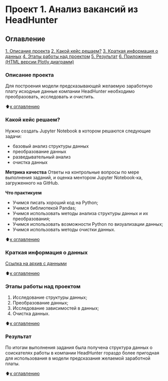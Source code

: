 # Проект 1. Анализ вакансий из HeadHunter

## Оглавление
[1. Описание проекта](https://github.com/kpalych/sf_data_since/tree/main/project_1/README.md#Описание-проекта)
[2. Какой кейс решаем?](https://github.com/kpalych/sf_data_since/tree/main/project_1/README.md#Какой-кейс-решаем)
[3. Краткая информация о данных](https://github.com/kpalych/sf_data_since/tree/main/project_1/README.md#Краткая-информация-о-данных)
[4. Этапы работы над проектом](https://github.com/kpalych/sf_data_since/tree/main/project_1/README.md#Этапы-работы-над-проектом)
[5. Результат](https://github.com/kpalych/sf_data_since/tree/main/project_1/README.md#Результат)
[6. Приложение (HTML версии Plotly диаграмм)](https://github.com/kpalych/sf_data_since/tree/main/project_1/html_graphs/)

### Описание проекта
Для построения модели предсказывающей желаемую заработную плату исходные данные компании HeadHunter необходимо преобразовать, исследовать и очистить.

:arrow_up:[к оглавлению](https://github.com/kpalych/sf_data_since/tree/main/project_1/README.md#Оглавление)

### Какой кейс решаем?
Нужно создать Jupyter Notebook в котором решаются следующие задачи:
- базовый анализ структуры данных
- преобразование данных
- разведывательный анализ
- очистка данных

**Метрика качества**
Ответы на контрольные вопросы по мере выполнения заданий, и оценка ментором Jupyter Notebook-ка, загруженного на GitHub.

**Что практикуем**
- Учимся писать хороший код на Python;
- Учимся библиотекой Pandas;
- Учимся использовать методы анализа структуры данных и их преобразования;
- Учимся использовать возможности Python по визуализации данных;
- Учимся использовать методы очистки данных.

:arrow_up:[к оглавлению](https://github.com/kpalych/sf_data_since/tree/main/project_1/README.md#Оглавление)

### Краткая информация о данных
[Ссылка на архив с данными](https://disk.yandex.com/d/V8lMjAtmND2tDw)

:arrow_up:[к оглавлению](https://github.com/kpalych/sf_data_since/tree/main/project_1/README.md#Оглавление)

### Этапы работы над проектом
1. Исследование структуры данных;
2. Преобразование данных;
3. Исследование зависимостей в данных;
4. Очистка данных.

:arrow_up:[к оглавлению](https://github.com/kpalych/sf_data_since/tree/main/project_1/README.md#Оглавление)

### Результат
По итогам выполнения задания была получена структура данных о соискателях работы в компании HeadHunter гораздо более пригодная для использования в модели предсказания желаемой заработной платы.

:arrow_up:[к оглавлению](https://github.com/kpalych/sf_data_since/tree/main/project_1/README.md#Оглавление)
